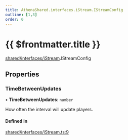 ```yaml
---
title: AthenaShared.interfaces.iStream.IStreamConfig
outline: [1,3]
order: 0
---
```


# {{ $frontmatter.title }}


[shared/interfaces/iStream](../modules/shared_interfaces_iStream.md).IStreamConfig

## Properties

### TimeBetweenUpdates

• **TimeBetweenUpdates**: `number`

How often the interval will update players.

#### Defined in

[shared/interfaces/iStream.ts:9](https://github.com/Stuyk/altv-athena/blob/d18d8cd/src/core/shared/interfaces/iStream.ts#L9)
